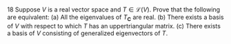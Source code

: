 18 Suppose $V$ is a real vector space and $T \in \mathcal{L}(V)$. Prove that the following are equivalent:
(a) All the eigenvalues of $T_{\mathbf{C}}$ are real.
(b) There exists a basis of $V$ with respect to which $T$ has an uppertriangular matrix.
(c) There exists a basis of $V$ consisting of generalized eigenvectors of $T$.
